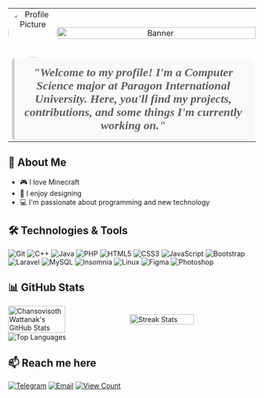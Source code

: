<table style="border: none; text-align: center; width: 100%;">
  <tr>
    <td style="width: 100px; padding: 0;">
      <div style="width: 100px; height: 100px; overflow: hidden; border-radius: 50%; margin: 0 auto;">
        <img src="https://i.ibb.co/xzMJ8n1/6dfe69f5191e99e02bac0b5c4c20ae6098797521-s2-n2-y1-modified-1.png" alt="Profile Picture" style="width: 100%; height: 100%; object-fit: cover;">
      </div>
    </td>
    <td style="padding: 0;">
      <img src="https://i.ibb.co/vhs2zZB/channels4-banner-modified-1.png" style="width: 100%;" alt="Banner">
    </td>
  </tr>
  <tr>
    <td colspan="2">
      <blockquote style="margin: 0; padding: 15px; border-left: 5px solid #ccc; background: #f9f9f9; border-radius: 5px; font-style: italic; box-shadow: 0 2px 5px rgba(0,0,0,0.1); font-family: 'Georgia', serif; font-weight: bold; font-size: 1.5em;">
        "Welcome to my profile! I'm a Computer Science major at Paragon International University. Here, you'll find my projects, contributions, and some things I'm currently working on."
      </blockquote>
    </td>
  </tr>
</table>



## 🚀 About Me
- 🎮 I love Minecraft
- 🎨 I enjoy designing
- 💻 I'm passionate about programming and new technology

## 🛠️ Technologies & Tools
![Git](https://img.shields.io/badge/-Git-F05032?logo=git&logoColor=white&style=flat)
![C++](https://img.shields.io/badge/-C++-00599C?logo=c%2B%2B&logoColor=white&style=flat)
![Java](https://img.shields.io/badge/-Java-007396?logo=java&logoColor=white&style=flat)
![PHP](https://img.shields.io/badge/-PHP-777BB4?logo=php&logoColor=white&style=flat)
![HTML5](https://img.shields.io/badge/-HTML5-E34F26?logo=html5&logoColor=white&style=flat)
![CSS3](https://img.shields.io/badge/-CSS3-1572B6?logo=css3&logoColor=white&style=flat)
![JavaScript](https://img.shields.io/badge/-JavaScript-F7DF1E?logo=javascript&logoColor=black&style=flat)
![Bootstrap](https://img.shields.io/badge/-Bootstrap-7952B3?logo=bootstrap&logoColor=white&style=flat)
![Laravel](https://img.shields.io/badge/-Laravel-FF2D20?logo=laravel&logoColor=white&style=flat)
![MySQL](https://img.shields.io/badge/-MySQL-4479A1?logo=mysql&logoColor=white&style=flat)
![Insomnia](https://img.shields.io/badge/-Insomnia-4000BF?logo=insomnia&logoColor=white&style=flat)
![Linux](https://img.shields.io/badge/-Linux-FCC624?logo=linux&logoColor=black&style=flat)
![Figma](https://img.shields.io/badge/-Figma-F24E1E?logo=figma&logoColor=white&style=flat)
![Photoshop](https://img.shields.io/badge/-Photoshop-31A8FF?logo=adobe-photoshop&logoColor=white&style=flat)

## 📊 GitHub Stats
<div style="display: flex; justify-content: space-between; align-items: center;">
  <img src="https://github-readme-stats.vercel.app/api?username=chansovisoth&show_icons=true&theme=radical" alt="Chansovisoth Wattanak's GitHub Stats" style="width: 48%;">
  <img src="https://github-readme-streak-stats.herokuapp.com/?user=chansovisoth&theme=radical" alt="Streak Stats" style="width: 51%;">
</div>

<div align="center" style="display: flex; justify-content: space-between; align-items: center;">
  <img src="https://github-readme-stats.vercel.app/api/top-langs/?username=chansovisoth&layout=compact&theme=radical" alt="Top Languages">
</div>

## 📫 Reach me here
[![Telegram](https://img.shields.io/badge/-Telegram-2CA5E0?logo=telegram&logoColor=white&style=flat)](https://t.me/chansovisoth)
[![Email](https://img.shields.io/badge/-Email-D14836?logo=gmail&logoColor=white&style=flat)](mailto:cwattanak@paragoniu.edu.kh)
[![View Count](https://visitcount.itsvg.in/api?id=chansovisoth&icon=6&color=0)](https://visitcount.itsvg.in)
